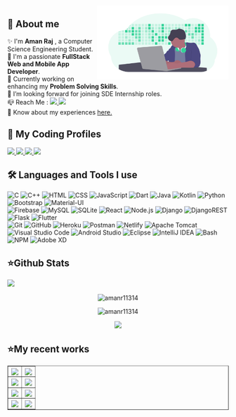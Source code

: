 <img align="right" src="https://github.com/amanr11314/amanr11314/blob/main/developer.png" width="300px" style="max-width:100%;">

<h2><b>🌟 About me  </b></h2>

✨ I'm <b>Aman Raj</b> , a Computer Science Engineering Student.<br/>
🎇 I'm a passionate <b>FullStack Web and Mobile App Developer</b>. <br/>
🌱 Currently working on enhancing my <b>Problem Solving Skills</b>. <br/>
👯 I’m looking forward for joining SDE Internship roles. <br/>
📪 Reach Me : <a href="mailto:amanr11314@gmail.com"> <img src="https://img.shields.io/badge/Gmail-D14836?style=plastic&logo=gmail&logoColor=white"> </a> <a href="https://www.linkedin.com/in/amanr11314/"> <img src="https://img.shields.io/badge/linkedin-%230077B5.svg?style=plastic&logo=linkedin&logoColor=white"> </a> <br/>
📄 Know about my experiences [here.](https://bit.ly/3Mf1h1X)
<br />

<h2><b>🌟 My Coding Profiles  </b></h2>

  <a href="https://leetcode.com/amanr11314/"> <img src="https://img.shields.io/badge/LeetCode-000000?style=plastic&logo=LeetCode&logoColor=#d16c06"> </a>
  <a href="https://www.hackerrank.com/amanr11314"> <img src="https://img.shields.io/badge/-Hackerrank-2EC866?style=plastic&logo=HackerRank&logoColor=white"> </a>
  <a href="https://www.codechef.com/users/amanr11314"> <img src="https://img.shields.io/badge/CodeChef-%23964B00.svg?style=plastic&logo=CodeChef&logoColor=white"> </a>
  <a href="https://codeforces.com/profile/Amanr11314"> <img src="https://img.shields.io/badge/Codeforces-445f9d?style=plastic&logo=Codeforces&logoColor=white"> </a>

<p align="left">
<h2><b>🛠 Languages and Tools I use </b></h2>

  ![C](https://img.shields.io/badge/-C-141321?style=plastic&logo=C)
  ![C++](https://img.shields.io/badge/C++-141321?style=plastic&logo=c%2B%2B&logoColor=00599C)
  ![HTML](https://img.shields.io/badge/-HTML-141321?style=plastic&logo=HTML5)
  ![CSS](https://img.shields.io/badge/-CSS-141321?style=plastic&logo=CSS3&logoColor=1572B6)
  ![JavaScript](https://img.shields.io/badge/-JavaScript-141321?style=plastic&logo=javascript)
  ![Dart](https://img.shields.io/badge/dart-%230175C2.svg?style=plastic&logo=dart&logoColor=white)
  ![Java](https://img.shields.io/badge/java-%23ED8B00.svg?style=plastic&logo=java&logoColor=white)
  ![Kotlin](https://img.shields.io/badge/kotlin-%230095D5.svg?style=plastic&logo=kotlin&logoColor=white)
  ![Python](https://img.shields.io/badge/python-3670A0?style=plastic&logo=python&logoColor=ffdd54)
  <br>
  ![Bootstrap](https://img.shields.io/badge/-Bootstrap-141321?style=plastic&logo=bootstrap&logoColor=563D7C)
  ![Material-UI](https://img.shields.io/badge/-MaterialUI-141321?style=plastic&logo=mui&logoColor=007EFE)
  <br>
  ![Firebase](https://img.shields.io/badge/Firebase-039BE5?style=plastic&logo=Firebase&logoColor=white)
  ![MySQL](https://img.shields.io/badge/mysql-%2300f.svg?style=plastic&logo=mysql&logoColor=white)
  ![SQLite](https://img.shields.io/badge/sqlite-%2307405e.svg?style=plastic&logo=sqlite&logoColor=white)
  ![React](https://img.shields.io/badge/-React-141321?style=plastic&logo=react)
  ![Node.js](https://img.shields.io/badge/-Node.js-141321?style=plastic&logo=node.js)
  ![Django](https://img.shields.io/badge/django-%23092E20.svg?style=plastic&logo=django&logoColor=white)
  ![DjangoREST](https://img.shields.io/badge/DJANGO-REST-ff1709?style=plastic&logo=django&logoColor=white&color=ff1709&labelColor=gray)
  	![Flask](https://img.shields.io/badge/flask-%23000.svg?style=plastic&logo=flask&logoColor=white)
  ![Flutter](https://img.shields.io/badge/Flutter-%2302569B.svg?style=plastic&logo=Flutter&logoColor=white)
  <br>
  ![Git](https://img.shields.io/badge/-Git-141321?style=plastic&logo=git)
  ![GitHub](https://img.shields.io/badge/-GitHub-141321?style=plastic&logo=github)
  ![Heroku](https://img.shields.io/badge/-Heroku-141321?style=plastic&logo=heroku&logoColor=6567a5)
  ![Postman](https://img.shields.io/badge/Postman-FF6C37?style=plastic&logo=postman&logoColor=white)
  ![Netlify](https://img.shields.io/badge/netlify-%23000000.svg?style=plastic&logo=netlify&logoColor=#00C7B7)
  ![Apache Tomcat](https://img.shields.io/badge/apache%20tomcat-%23F8DC75.svg?style=plastic&logo=apache-tomcat&logoColor=black)
  ![Visual Studio Code](https://img.shields.io/badge/-Visual%20Studio%20Code-141321?style=plastic&logo=visual-studio-code&logoColor=007ACC)
  ![Android Studio](https://img.shields.io/badge/Android%20Studio-3DDC84.svg?style=plastic&logo=android-studio&logoColor=white)
  ![Eclipse](https://img.shields.io/badge/Eclipse-FE7A16.svg?style=plastic&logo=Eclipse&logoColor=white)
  ![IntelliJ IDEA](https://img.shields.io/badge/IntelliJIDEA-000000.svg?style=plastic&logo=intellij-idea&logoColor=white)
  ![Bash](https://img.shields.io/badge/-Bash-141321?style=plastic&logo=gnu-bash&logoColor=white)
  ![NPM](https://img.shields.io/badge/-Npm-141321?style=plastic&logo=npm&logoColor=white)
  ![Adobe XD](https://img.shields.io/badge/Adobe%20XD-470137?style=plastic&logo=Adobe%20XD&logoColor=#FF61F6)
</p>

<h2><b>⭐Github Stats</b></h2> 

![](https://komarev.com/ghpvc/?username=amanr11314&label=Profile%20views&color=0e75b6&style=flat)

<div style="">
<p align="center" ><img src="https://github-readme-stats.vercel.app/api/top-langs?username=amanr11314&theme=midnight-purple&show_icons=true&locale=en&layout=compact" alt="amanr11314" /></p>
 
<p align="center" ><img src="https://github-readme-streak-stats.herokuapp.com/?user=amanr11314&theme=midnight-purple" alt="amanr11314" /></p>
<p align="center" > <a href="https://wakatime.com"><img src="https://wakatime.com/share/@amanr11314/b9409bbf-1f11-4704-8db4-74b819ddf85b.png" /></a> </p>
</div>

<h2><b>⭐My recent works</b></h2> 
<table border="1px solid">
<tr>
 <td>
  <a href="https://github.com/amanr11314/b2b_invoice_management">
   <img align="center" src="https://github-readme-stats.vercel.app/api/pin/?username=amanr11314&repo=b2b_invoice_management&theme=midnight-purple" />
  </a>
 </td>
 <td>
  <a href="https://github.com/Chandigarh-University-students/Music-Player">
   <img align="center" src="https://github-readme-stats.vercel.app/api/pin/?username=Chandigarh-University-students&repo=Music-Player&theme=midnight-purple" />
  </a>
 </td>
</tr>
 
<tr>
 <td>
  <a href="https://github.com/amanr11314/FoodRunner">
   <img align="center" src="https://github-readme-stats.vercel.app/api/pin/?username=amanr11314&repo=FoodRunner&theme=midnight-purple" />
  </a>
 </td>
<td>
 <a href="https://github.com/amanr11314/Flash">
  <img align="center" src="https://github-readme-stats.vercel.app/api/pin/?username=amanr11314&repo=Flash&theme=midnight-purple" />
 </a>
 </td>
</tr>

<tr>
 <td>
  <a href="https://github.com/amanr11314/fastify-crash-course">
   <img align="center" src="https://github-readme-stats.vercel.app/api/pin/?username=amanr11314&repo=fastify-crash-course&theme=midnight-purple" />
  </a>
 </td>
 <td>
  <a href="https://github.com/amanr11314/Xpers">
   <img align="center" src="https://github-readme-stats.vercel.app/api/pin/?username=amanr11314&repo=Xpers&theme=midnight-purple" />
  </a>
 </td>
</tr>

<tr>
 <td>
  <a href="https://github.com/amanr11314/Python-Automation-Projects">
   <img align="center" src="https://github-readme-stats.vercel.app/api/pin/?username=amanr11314&repo=Python-Automation-Projects&theme=midnight-purple" />
  </a>
 </td>

 <td>
  <a href="https://github.com/amanr11314/CalorieTracker">
   <img align="center" src="https://github-readme-stats.vercel.app/api/pin/?username=amanr11314&repo=CalorieTracker&theme=midnight-purple" />
  </a>
 </td>
</tr>
</table>

<!--   ![MongoDB](https://img.shields.io/badge/-MongoDB-141321?style=plastic&logo=mongodb) -->
<!--   ![Express](https://img.shields.io/badge/-ExpressJS-141321?style=plastic&logo=express) -->
